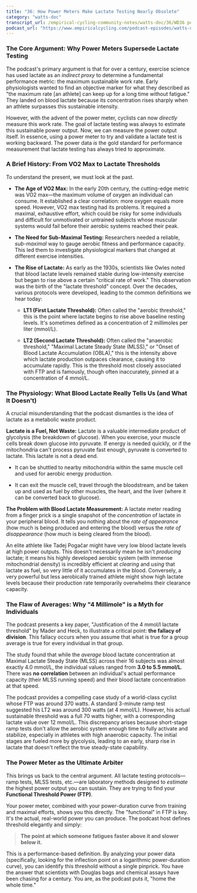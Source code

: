 ```yaml
---
title: "36: How Power Meters Make Lactate Testing Nearly Obsolete"
category: "watts-doc"
transcript_url: /empirical-cycling-community-notes/watts-doc/36/WD36 power lactate thresholds (transcribed on 08-Aug-2025 11-07-27).txt
podcast_url: "https://www.empiricalcycling.com/podcast-episodes/watts-doc-36-how-power-meters-make-lactate-testing-nearly-obsolete"
---
```


### The Core Argument: Why Power Meters Supersede Lactate Testing

The podcast's primary argument is that for over a century, exercise science has used lactate as an _indirect proxy_ to determine a fundamental performance metric: the maximum sustainable work rate. Early physiologists wanted to find an objective marker for what they described as "the maximum rate [an athlete] can keep up for a long time without fatigue." They landed on blood lactate because its concentration rises sharply when an athlete surpasses this sustainable intensity.

However, with the advent of the power meter, cyclists can now _directly_ measure this work rate. The goal of lactate testing was always to estimate this sustainable power output. Now, we can measure the power output itself. In essence, using a power meter to try and validate a lactate test is working backward. The power data _is_ the gold standard for performance measurement that lactate testing has always tried to approximate.

### A Brief History: From VO2 Max to Lactate Thresholds

To understand the present, we must look at the past.

-   **The Age of VO2 Max:** In the early 20th century, the cutting-edge metric was VO2 max—the maximum volume of oxygen an individual can consume. It established a clear correlation: more oxygen equals more speed. However, VO2 max testing had its problems. It required a maximal, exhaustive effort, which could be risky for some individuals and difficult for unmotivated or untrained subjects whose muscular systems would fail before their aerobic systems reached their peak.
    
-   **The Need for Sub-Maximal Testing:** Researchers needed a reliable, _sub-maximal_ way to gauge aerobic fitness and performance capacity. This led them to investigate physiological markers that changed at different exercise intensities.
    
-   **The Rise of Lactate:** As early as the 1930s, scientists like Owles noted that blood lactate levels remained stable during low-intensity exercise but began to rise above a certain "critical rate of work." This observation was the birth of the "lactate threshold" concept. Over the decades, various protocols were developed, leading to the common definitions we hear today:
    
    -   **LT1 (First Lactate Threshold):** Often called the "aerobic threshold," this is the point where lactate begins to rise above baseline resting levels. It's sometimes defined as a concentration of 2 millimoles per liter (mmol/L).
        
    -   **LT2 (Second Lactate Threshold):** Often called the "anaerobic threshold," "Maximal Lactate Steady State (MLSS)," or "Onset of Blood Lactate Accumulation (OBLA)," this is the intensity above which lactate production outpaces clearance, causing it to accumulate rapidly. This is the threshold most closely associated with FTP and is famously, though often inaccurately, pinned at a concentration of 4 mmol/L.
        

### The Physiology: What Blood Lactate Really Tells Us (and What It Doesn't)

A crucial misunderstanding that the podcast dismantles is the idea of lactate as a metabolic waste product.

**Lactate is a Fuel, Not Waste:** Lactate is a valuable intermediate product of glycolysis (the breakdown of glucose). When you exercise, your muscle cells break down glucose into pyruvate. If energy is needed quickly, or if the mitochondria can't process pyruvate fast enough, pyruvate is converted to lactate. This lactate is not a dead end.

-   It can be shuttled to nearby mitochondria within the same muscle cell and used for aerobic energy production.
    
-   It can exit the muscle cell, travel through the bloodstream, and be taken up and used as fuel by other muscles, the heart, and the liver (where it can be converted back to glucose).
    

**The Problem with Blood Lactate Measurement:** A lactate meter reading from a finger prick is a single snapshot of the _concentration_ of lactate in your peripheral blood. It tells you nothing about the _rate of appearance_ (how much is being produced and entering the blood) versus the _rate of disappearance_ (how much is being cleared from the blood).

An elite athlete like Tadej Pogačar might have very low blood lactate levels at high power outputs. This doesn't necessarily mean he isn't _producing_ lactate; it means his highly developed aerobic system (with immense mitochondrial density) is incredibly efficient at _clearing_ and _using_ that lactate as fuel, so very little of it accumulates in the blood. Conversely, a very powerful but less aerobically trained athlete might show high lactate levels because their production rate temporarily overwhelms their clearance capacity.

### The Flaw of Averages: Why "4 Millimole" is a Myth for Individuals

The podcast presents a key paper, "Justification of the 4 mmol/l lactate threshold" by Mader and Heck, to illustrate a critical point: **the fallacy of division**. This fallacy occurs when you assume that what is true for a group average is true for every individual in that group.

The study found that while the _average_ blood lactate concentration at Maximal Lactate Steady State (MLSS) across their 16 subjects was almost exactly 4.0 mmol/L, the individual values ranged from **3.0 to 5.5 mmol/L**. There was **no correlation** between an individual's actual performance capacity (their MLSS running speed) and their blood lactate concentration at that speed.

The podcast provides a compelling case study of a world-class cyclist whose FTP was around 370 watts. A standard 3-minute ramp test suggested his LT2 was around 300 watts (at 4 mmol/L). However, his actual sustainable threshold was a full 70 watts higher, with a corresponding lactate value over 12 mmol/L. This discrepancy arises because short-stage ramp tests don't allow the aerobic system enough time to fully activate and stabilize, especially in athletes with high anaerobic capacity. The initial stages are fueled more by glycolysis, leading to an early, sharp rise in lactate that doesn't reflect the true steady-state capability.

### The Power Meter as the Ultimate Arbiter

This brings us back to the central argument. All lactate testing protocols—ramp tests, MLSS tests, etc.—are laboratory methods designed to _estimate_ the highest power output you can sustain. They are trying to find your **Functional Threshold Power (FTP)**.

Your power meter, combined with your power-duration curve from training and maximal efforts, shows you this directly. The "functional" in FTP is key. It's the actual, real-world power you can produce. The podcast host defines threshold elegantly and simply:

> **The point at which someone fatigues faster above it and slower below it.**

This is a performance-based definition. By analyzing your power data (specifically, looking for the inflection point on a logarithmic power-duration curve), you can identify this threshold without a single pinprick. You have the answer that scientists with Douglas bags and chemical assays have been chasing for a century. You are, as the podcast puts it, "home the whole time."